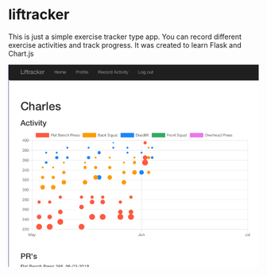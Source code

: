 # liftracker

This is just a simple exercise tracker type app. You can record different exercise activities and track progress. It was created to learn Flask and Chart.js

![Screenshot](/screenshot.png?raw=true "Screenshot")
